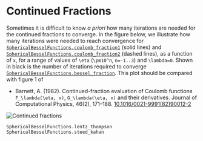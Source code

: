 # Continued Fractions

Sometimes it is difficult to know _a priori_ how many iterations are
needed for the continued fractions to converge. In the figure below,
we illustrate how many iterations were needed to reach convergence for
[`SphericalBesselFunctions.coulomb_fraction1`](@ref) (solid lines) and
[`SphericalBesselFunctions.coulomb_fraction2`](@ref) (dashed lines),
as a function of ``x``, for a range of values of ``\eta``
(``\pm10^n``, ``n=-1..3``) and ``\lambda=0``. Shown in black is the
number of iterations required to converge
[`SphericalBesselFunctions.bessel_fraction`](@ref). This plot should
be compared with figure 1 of

- Barnett, A. (1982). Continued-fraction evaluation of Coulomb
  functions ``F_\lambda(\eta, x)``, ``G_\lambda(\eta, x)`` and their
  derivatives. Journal of Computational Physics, 46(2),
  171–188. [10.1016/0021-9991(82)90012-2](http://dx.doi.org/10.1016/0021-9991(82)90012-2)

![Continued fractions](figures/continued-fractions.svg)

```@docs
SphericalBesselFunctions.lentz_thompson
SphericalBesselFunctions.steed_kahan
```
